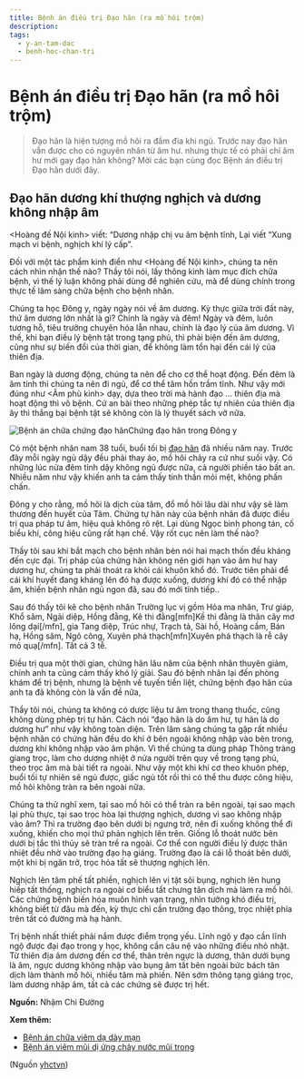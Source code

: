```yaml
---
title: Bệnh án điều trị Đạo hãn (ra mồ hôi trộm)
description: 
tags:
  - y-an-tam-dac
  - benh-hoc-chan-tri
---
```


# Bệnh án điều trị Đạo hãn (ra mồ hôi trộm) 

> Đạo hãn là hiện tượng mồ hôi ra đầm đìa khi ngủ. Trước nay đạo hãn vẫn được cho có nguyên nhân từ âm hư. nhưng thực tế có phải chỉ âm hư mới gay đạo hãn không? Mời các bạn cùng đọc Bệnh án điều trị Đạo hãn dưới đây. 


## Đạo hãn dương khí thượng nghịch và dương không nhập âm


<Hoàng đế Nội kinh> viết: “Dương nhập chị vu âm bệnh tĩnh, Lại viết “Xung mạch vi bệnh, nghịch khí lý cấp”.


Đối với một tác phẩm kinh điển như <Hoàng đế Nội kinh>, chúng ta nên cách nhìn nhận thế nào? Thầy tôi nói, lấy thông kinh làm mục đích chữa bệnh, vì thế lý luận không phải dùng để nghiên cứu, mà để dùng chính trong thực tế lâm sàng chữa bệnh cho bệnh nhân.


Chúng ta học Đông y, ngày ngày nói về âm dương. Kỳ thực giữa trời đất này, thứ âm dương lớn nhất là gì? Chính là ngày và đêm! Ngày và đêm, luôn tương hỗ, tiêu trưởng chuyên hóa lẫn nhau, chính là đạo lý của âm dương. Vì thế, khi bạn điều lý bệnh tật trong tạng phủ, thì phải biện đến âm dương, cũng như sự biến đổi của thời gian, để không làm tổn hại đến cái lý của thiên địa. 


Ban ngày là dương động, chúng ta nên để cho cơ thể hoạt động. Đến đêm là âm tính thì chúng ta nên đi ngủ, để cơ thể tâm hồn trầm tĩnh. Như vậy mới đúng như <Âm phù kinh> dạy, dựa theo trời mà hành đạo … thiên địa mà hoạt động thì vô bệnh. Cứ an bài theo những phép tắc tự nhiên của thiên địa ây thì thắng bại bệnh tật sẽ không còn là lý thuyết sách vở nữa. 


![Bệnh án chữa chứng đạo hãn](/imgs/yhctvn/Benh-an-chua-chung-dao-han.jpg)Chứng đạo hãn trong Đông y


Có một bệnh nhân nam 38 tuổi, buổi tối bị [đạo hãn](/yhctvn/chung-ra-mo-hoi-trom-dao-han) đã nhiều năm nay. Trước đây mỗi ngày ngủ dậy đều phải thay áo, mồ hôi chảy ra cứ như suối vậy. Có những lúc nửa đêm tỉnh dậy không ngủ được nữa, cả người phiền táo bất an. Nhiều năm như vậy khiến anh ta cảm thấy tinh thần mỏi mệt, không phấn chấn.


Đông y cho rằng, mồ hôi là dịch của tâm, đổ mồ hôi lâu dài như vậy sẽ làm thương đến huyết của Tâm. Chứng tự hãn này của bệnh nhân đã được điều trị qua pháp tư âm, hiệu quả không rõ rệt. Lại dùng Ngọc bình phong tán, cố biểu khí, công hiệu cũng rất hạn chế. Vậy rốt cục nên làm thế nào?





Thầy tôi sau khi bắt mạch cho bệnh nhân bèn nói hai mạch thốn đều kháng đến cực đại. Trị pháp của chứng hãn không nên giới hạn vào âm hư hay dương hư, chúng ta phải thoát ra khỏi cái khuôn khổ đó. Trước tiên phải để cái khí huyết đang kháng lên đó hạ được xuống, dương khí đó có thể nhập âm, khiến bệnh nhân ngủ ngon đã, sau đó mới tính tiếp..


Sau đó thấy tôi kê cho bệnh nhân Trường lục vị gồm Hỏa ma nhân, Trư giáp, Khổ sâm, Ngải diệp, Hồng đằng, Kê thi đằng[mfn]Kề thi đằng là thân cây mơ lông dại[/mfn], gia Tang diệp, Trúc nhự, Trạch tả, Sài hồ, Hoàng cầm, Bán hạ, Hồng sâm, Ngô công, Xuyên phá thạch[mfn]Xuyên phá thạch là rễ cây mỏ quạ[/mfn]. Tất cả 3 tễ. 


Điều trị qua một thời gian, chứng hãn lâu năm của bệnh nhân thuyên giảm, chính anh ta cũng cảm thấy khó lý giải. Sau đó bệnh nhân lại đến phòng khám để trị bệnh, nhưng là bệnh về tuyến tiền liệt, chứng bệnh đạo hãn của anh ta đã không còn là vấn đề nữa,


Thầy tôi nói, chúng ta không có dược liệu tư âm trong thang thuốc, cũng không dùng phép trị tự hãn. Cách nói “đạo hãn là do âm hư, tự hãn là do dương hư” như vậy không toàn diện. Trên lâm sàng chúng ta gặp rất nhiều bệnh nhân có chứng hãn đều do khí ở bên ngoài không nhập vào bên trong, dương khí không nhập vào âm phận. Vì thế chúng ta dùng pháp Thông tràng giang trọc, làm cho dương nhiệt ở nửa người trên quy về trong tạng phủ, theo trọc âm mà bài tiết ra ngoài. Như vậy một khi khí cơ theo khuôn phép, buổi tối tự nhiên sẽ ngủ được, giấc ngủ tốt rồi thì có thể thu được công hiệu, mồ hôi không tràn ra bên ngoài nữa. 


Chúng ta thử nghĩ xem, tại sao mồ hôi có thể tràn ra bên ngoài, tại sao mạch lại phù thực, tại sao trọc hòa lại thượng nghịch, dương vì sao không nhập vào âm? Thì ra trường đạo bên dưới bị ngưng trở, nên đi xuống không thể đi xuống, khiến cho mọi thứ phản nghịch lên trên. Giống lỗ thoát nước bên dưới bị tắc thì thủy sẽ tràn trề ra ngoài. Cơ thể con người điều lý được thân nhiệt đều nhờ vào trường đạo hạ giáng. Trường đạo là cái lỗ thoát bên dưới, một khi bị ngăn trở, trọc hỏa tất sẽ thượng nghịch lên.


Nghịch lên tâm phế tất phiền, nghịch lên vị tật sôi bụng, nghịch lên hung hiếp tất thống, nghịch ra ngoài cơ biểu tất chưng tân dịch mà làm ra mồ hôi. Các chứng bệnh biến hóa muôn hình vạn trạng, nhìn tưởng khó điều trị, không biết từ đâu mà đến, kỳ thực chỉ cần trường đạo thông, trọc nhiệt phía trên tất có đường mà hạ hành.


Trị bệnh nhất thiết phải nắm được điểm trọng yếu. Lĩnh ngộ y đạo cần lĩnh ngộ được đại đạo trong y học, không cần câu nệ vào những điều nhỏ nhặt. Từ thiên địa âm dương đến cơ thể, thân trên ngực là dương, thân dưới bụng là âm, ngực dương không nhập vào bụng âm tất bên ngoài bức bách tân dịch làm thành mồ hôi, nhiều tâm mà phiền. Nên sớm thông tạng giáng trọc, làm dương nhập âm, tất cả các chứng sẽ được trị hết. 


**Nguồn:** Nhậm Chi Đường


**Xem thêm:**


* [Bệnh án chữa viêm dạ dày mạn](/yhctvn/benh-an-chua-viem-da-day-man)
* [Bệnh án viêm mũi dị ứng chảy nước mũi trong](/yhctvn/benh-an-viem-mui-di-ung-chay-nuoc-mui-trong)

(Nguồn <a href="https://yhctvn.com/benh-an-dieu-tri-dao-han-ra-mo-hoi-trom/" target="_blank">yhctvn</a>)
